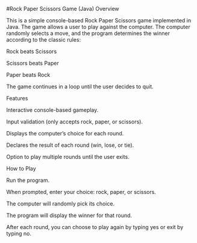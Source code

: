 #Rock Paper Scissors Game (Java)
Overview

This is a simple console-based Rock Paper Scissors game implemented in Java.
The game allows a user to play against the computer. The computer randomly selects a move, and the program determines the winner according to the classic rules:

Rock beats Scissors

Scissors beats Paper

Paper beats Rock

The game continues in a loop until the user decides to quit.

Features

Interactive console-based gameplay.

Input validation (only accepts rock, paper, or scissors).

Displays the computer’s choice for each round.

Declares the result of each round (win, lose, or tie).

Option to play multiple rounds until the user exits.

How to Play

Run the program.

When prompted, enter your choice: rock, paper, or scissors.

The computer will randomly pick its choice.

The program will display the winner for that round.

After each round, you can choose to play again by typing yes or exit by typing no.


